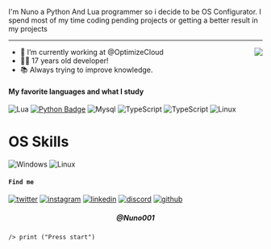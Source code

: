 


I'm Nuno a Python And Lua programmer so i decide to be OS Configurator. I spend most of my time coding pending projects or getting a better result in my projects 

---

<a href="https://discord.com/users/975068431625883718">
  <img src="https://lanyard-profile-readme.vercel.app/api/975068431625883718?hideTimestamp=true&idleMessage=Trying%20chillin'%20at%20the%20moment..." align="right" />
</a>

- 🔭 I’m currently working at @OptimizeCloud
-   👨‍💻 17 years old developer!
-   📚 Always trying to improve knowledge.

#### My favorite languages and what I study

<!-- TODO: Make technologies links takes you to repositories -->


![Lua](https://img.shields.io/badge/Lua-007ACC?style=for-the-badge&logo=Lua&logoColor=blue)
[![Python Badge](https://img.shields.io/badge/-Python-61DBFB?style=for-the-badge&labelColor=black&logo=python&logoColor=61DBFB)](#)
![Mysql](https://img.shields.io/badge/MYSQL-FFA200?style=for-the-badge&logo=mysql&logoColor=white)
![TypeScript](https://img.shields.io/badge/TypeScript-007ACC?style=for-the-badge&logo=typescript&logoColor=white)
![TypeScript](https://img.shields.io/badge/React-007ACC?style=for-the-badge&logo=react&logoColor=white)
![Linux](https://img.shields.io/badge/sqlite-36648B?style=for-the-badge&logo=sqliten&logoColor=8A2BE2)


# OS Skills

![Windows](https://img.shields.io/badge/Windows-017AD7?style=for-the-badge&logo=windows&logoColor=white)
![Linux](https://img.shields.io/badge/Linux-E34F26?style=for-the-badge&logo=linux&logoColor=black)



  #### `Find me`
[![twitter](https://skillicons.dev/icons?i=twitter)](https://twitter.com/Nuno001)
[![instagram](https://skillicons.dev/icons?i=instagram)](https://instagram.com/errorincode212)
[![linkedin](https://skillicons.dev/icons?i=linkedin)](https://www.linkedin.com/in/Nuno001/)
[![discord](https://skillicons.dev/icons?i=discord)](https://discord.gg/979Vn4xe)
[![github](https://skillicons.dev/icons?i=github)](https://github.com/Nuno001)
      
  </a>


  </a>


<h5 align="center">@Nuno001</h5>


  </a>

  </a>
  
    /> print ("Press start")
  </a>
</p>
